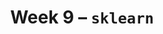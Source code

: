 ---
    title: Week 9 – <code>sklearn</code>
    weekNumber: 9
    days:
      - date: 2023-3-6
        events:
          "**LEC 22**{: .label .label-lecture } Modeling in `sklearn`":
            "[Ch. 9.2](https://notes.dsc80.com/content/09/data-pipelines.html)"
          "**Lab 8**{: .label .label-lab } **[Modeling and Feature Engineering (due 3/6)](https://github.com/dsc-courses/dsc80-2023-wi/blob/master/labs/08-features/lab.ipynb)**":
      - date: 2023-3-8
        events:
          "**LEC 23**{: .label .label-lecture } `sklearn` Pipelines, Regression Evaluation":
            "[Ch. 9.2](https://notes.dsc80.com/content/09/data-pipelines.html), [Ch. 10.2](https://notes.dsc80.com/content/10/model-building.html)"
          "**DIS 8**{: .label .label-disc } Lab 8 Reflection (due 3/11)":
      - date: 2023-3-9
        events:
          "**PROJ 4**{: .label .label-proj } **[Language Models 🗣 (due 3/9)](https://github.com/dsc-courses/dsc80-2023-wi/blob/master/projects/04-language_models/project.ipynb)**":
      - date: 2023-3-10
        events:
          "**LEC 24**{: .label .label-lecture } Cross Validation":
            "[Ch. 11.1-11.2](https://notes.dsc80.com/content/11/introduction.html)"
                
---